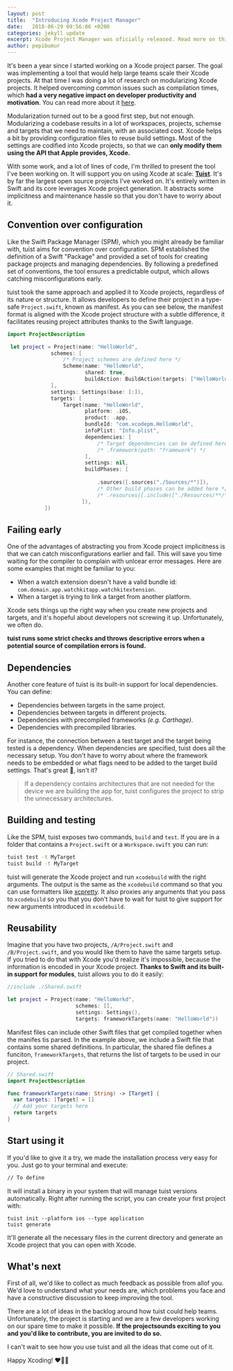 ```yaml
---
layout: post
title:  "Introducing Xcode Project Manager"
date:   2018-06-29 09:56:06 +0200
categories: jekyll update
excerpt: Xcode Project Manager was oficially released. Read more on this blog post about what motivated us to build tuist and how it can help you scale your Xcode projects.
author: pepibumur
---
```


It's been a year since I started working on a Xcode project parser. The goal was implementing a tool that would help large teams scale their Xcode projects. At that time I was doing a lot of research on modularizing Xcode projects. It helped overcoming common issues such as compilation times, which **had a very negative impact on developer productivity and motivation**. You can read more about it [here](https://github.com/pepibumur/microfeatures-guidelines).

Modularization turned out to be a good first step, but not enough. Modularizing a codebase results in a lot of workspaces, projects, schemse and targets that we need to maintain, with an associated cost. Xcode helps a bit by providing configuration files to reuse build settings. Most of the settings are codified into Xcode projects, so that we can **only modify them using the API that Apple provides, Xcode.**

With some work, and a lot of lines of code, I'm thrilled to present the tool I've been working on. It will support you on using Xcode at scale: [**Tuist**](https://github.com/xcode-project-manager). It's by far the largest open source projects I've worked on. It's entirely written in Swift and its core leverages Xcode project generation. It abstracts some implicitness and maintenance hassle so that you don't have to worry about it.

## Convention over configuration
Like the Swift Package Manager (SPM), which you might already be familiar with, tuist aims for convention over configuration. SPM established the definition of a Swift "Package" and provided a set of tools for creating package projects and managing dependencies. By following a predefined set of conventions, the tool ensures a predictable output, which allows catching misconfigurations early.

tuist took the same approach and applied it to Xcode projects, regardless of its nature or structure. It allows developers to define their project in a type-safe `Project.swift`, known as manifest. As you can see below, the manifest format is aligned with the Xcode project structure with a subtle difference, it facilitates reusing project attributes thanks to the Swift language.

```swift
import ProjectDescription

 let project = Project(name: "HelloWorld",
              schemes: [
                  /* Project schemes are defined here */
                  Scheme(name: "HelloWorld",
                         shared: true,
                         buildAction: BuildAction(targets: ["HelloWorld"])),
              ],
              settings: Settings(base: [:]),
              targets: [
                  Target(name: "HelloWorld",
                         platform: .iOS,
                         product: .app,
                         bundleId: "com.xcodepm.HelloWorld",
                         infoPlist: "Info.plist",
                         dependencies: [
                             /* Target dependencies can be defined here */
                             /* .framework(path: "framework") */
                         ],
                         settings: nil,
                         buildPhases: [
                            
                             .sources([.sources("./Sources/*")]),
                             /* Other build phases can be added here */
                             /* .resources([.include(["./Resources/**/*"])]) */
                        ]),
            ])
```

## Failing early

One of the advantages of abstracting you from Xcode project implicitness is that we can catch misconfigurations earlier and fail. This will save you time waiting for the compiler to complain with unlcear error messages. Here are some examples that might be familiar to you:

- When a watch extension doesn't have a valid bundle id: `com.domain.app.watchkitapp.watchkitextension`.
- When a target is trying to link a target from another platform.

Xcode sets things up the right way when you create new projects and targets, and it's hopeful about developers not screwing it up. Unfortunately, we often do.

**tuist runs some strict checks and throws descriptive errors when a potential source of compilation errors is found.**

## Dependencies

Another core feature of tuist is its built-in support for local dependencies. You can define:

- Dependencies between targets in the same project.
- Dependencies between targets in different projects.
- Dependencies with precompiled frameworks *(e.g. Carthage)*.
- Dependencies with precompiled libraries.

For instance, the connection between a test target and the target being tested is a dependency. When dependencies are specified, tuist does all the necessary setup. You don't have to worry about where the framework needs to be embedded or what flags need to be added to the target build settings. That's great 🎉, isn't it?

> If a dependency contains architectures that are not needed for the device we are building the app for, tuist configures the project to strip the unnecessary architectures.

## Building and testing

Like the SPM, tuist exposes two commands, `build` and `test`. If you are in a folder that contains a `Project.swift` or a `Workspace.swift` you can run:

```bash
tuist test -t MyTarget
tuist build -t MyTarget
```

tuist will generate the Xcode project and run `xcodebuild` with the right arguments. The output is the same as the `xcodebuild` command so that you can use formatters like [xcpretty](http://localhost:8000/blog/2018-05-05-release/). It also proxies any arguments that you pass to `xcodebuild` so you that you don't have to wait for tuist to give support for new arguments introduced in `xcodebuild`.

## Reusability
Imagine that you have two projects, `/A/Project.swift` and `/B/Project.swift`, and you would like them to have the same targets setup. If you tried to do that with Xcode you'd realize it's impossible, because the information is encoded in your Xcode project. **Thanks to Swift and its built-in support for modules**, tuist allows you to do it easily:

```swift
//include ./Shared.swift

let project = Project(name: "HelloWorkd", 
                      schemes: [],
                      settings: Settings(),
                      targets: frameworkTargets(name: "HelloWorld"))
```

Manifest files can include other Swift files that get compiled together when the manifes tis parsed. In the example above, we include a Swift file that contains some shared definitions. In particular, the shared file defines a funciton, `frameworkTargets`, that returns the list of targets to be used in our project.

```swift
// Shared.swift
import ProjectDescription

func frameworkTargets(name: String) -> [Target] {
  var targets: [Target] = []
  // Add your targets here
  return targets
}
```

## Start using it

If you'd like to give it a try, we made the installation process very easy for you. Just go to your terminal and execute:

```bash
// To define
```

It will install a binary in your system that will manage tuist versions automatically. Right after running the script, you can create your first project with:

```
tuist init --platform ios --type application
tuist generate
```

It'll generate all the necessary files in the current directory and generate an Xcode project that you can open with Xcode.

## What's next

First of all, we'd like to collect as much feedback as possible from allof you. We'd love to understand what your needs are, which problems you face and have a constructive discussion to keep improving the tool.

There are a lot of ideas in the backlog around how tuist could help teams. Unfortunately, the project is starting and we are a few developers working on our spare time to make it possible. **If the projectsounds exciting to you and you'd like to contribute, you are invited to do so.**

I can't wait to see how you use tuist and all the ideas that come out of it.

Happy Xcoding! ❤️👩‍💻
